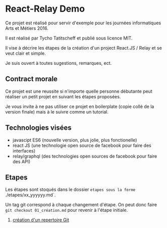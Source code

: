 React-Relay Demo
=================

Ce projet est réalisé pour servir d'exemple
pour les journées informatiques Arts et Métiers 2016.

Il est réalisé par Tycho Tatitscheff et publié sous licence MIT.

Il vise à décrire les étapes de la création d'un project 
React.JS / Relay et se veut clair et simple.

Je suis ouvert à toutes sugestions, remarques, ect.

Contract morale
---------------

Ce projet est une reussite si n'importe quelle personne débutante peut
réaliser un petit projet en suivant les étapes proposées.

Je vous invite à ne pas utiliser ce projet en boilerplate (copie collé de la version finale)
mais à le suivre comme un tutorial.

Technologies visées
-------------------

- javascipt ES6 (nouvelle version, plus jolie, plus fonctionelle)
- react JS (une technologie open source de facebook pour faire des interfaces)
- relay/graphql (des technologies open sources de facebook pour faire des API)

Etapes 
------

Les étapes sont stoqués dans le dossier `etapes sous la forme `./etapes/xx_yyyyyy.md`.

Un tag git correspond à chaque changement d'étape.
On peut donc faire `git checkout 01_création.md` pour revenir à l'étape initiale.


1. [création d'un repertoire Git](etapes/01_creation-git.md)